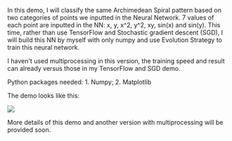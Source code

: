 In this demo, I will classify the same Archimedean Spiral pattern based on two categories of points we inputted
in the Neural Network. 7 values of each point are inputted in the NN: x, y, x^2, y^2, xy, sin(x) and sin(y).
This time, rather than use TensorFlow and Stochastic gradient descent (SGD), I will build this NN by myself with only numpy and use Evolution Strategy to train this neural network.

I haven't used multiprocessing in this version, the training speed and result can already versus those in my TensorFlow
and SGD demo.

Python packages needed: 1. Numpy; 2. Matplotlib

The demo looks like this:

<a><img src="Gifs&Images/SupervisedES1.mp4"></a>

More details of this demo and another version with multiprocessing will be provided soon.
